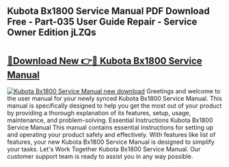 ## Kubota Bx1800 Service Manual PDF Download Free - Part-035 User Guide Repair - Service Owner Edition jLZQs

# <h2><a href="http://bc92894.oget.top/?id=Kubota+Bx1800+Service+Manual">🔗Download New 👉🔴 Kubota Bx1800 Service Manual</a></h2>

[![Kubota Bx1800 Service Manual new download](https://i.imgur.com/5g1atiW.png)](http://bc92894.oget.top/?id=Kubota+Bx1800+Service+Manual)
Greetings and welcome to the user manual for your newly synced Kubota Bx1800 Service Manual. This manual is specifically designed to help you get the most out of your product by providing a thorough explanation of its features, setup, usage, maintenance, and problem-solving. Essential Instructions Kubota Bx1800 Service Manual This manual contains essential instructions for setting up and operating your product safely and effectively. With features like list of features, your new Kubota Bx1800 Service Manual is designed to simplify your tasks. Let's Work Together Kubota Bx1800 Service Manual. Our customer support team is ready to assist you in any way possible.
